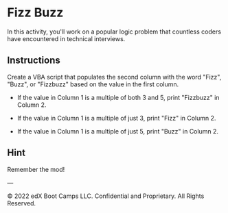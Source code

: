 # Fizz Buzz

In this activity, you'll work on a popular logic problem that countless coders have encountered in technical interviews.

## Instructions

Create a VBA script that populates the second column with the word "Fizz", "Buzz", or "Fizzbuzz" based on the value in the first column.

* If the value in Column 1 is a multiple of both 3 and 5, print "Fizzbuzz" in Column 2.

* If the value in Column 1 is a multiple of just 3, print "Fizz" in Column 2.

* If the value in Column 1 is a multiple of just 5, print "Buzz" in Column 2.

## Hint

Remember the mod!

—

© 2022 edX Boot Camps LLC. Confidential and Proprietary. All Rights Reserved.

